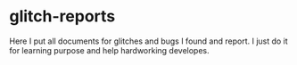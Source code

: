 # glitch-reports
Here I put all documents for glitches and bugs I found and report. I just do it for learning purpose and help hardworking developes.
